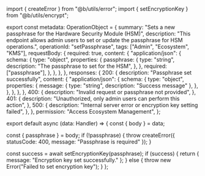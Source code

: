 import { createError } from "@b/utils/error";
import { setEncryptionKey } from "@b/utils/encrypt";

export const metadata: OperationObject = {
  summary: "Sets a new passphrase for the Hardware Security Module (HSM)",
  description:
    "This endpoint allows admin users to set or update the passphrase for HSM operations.",
  operationId: "setPassphrase",
  tags: ["Admin", "Ecosystem", "KMS"],
  requestBody: {
    required: true,
    content: {
      "application/json": {
        schema: {
          type: "object",
          properties: {
            passphrase: {
              type: "string",
              description: "The passphrase to set for the HSM",
            },
          },
          required: ["passphrase"],
        },
      },
    },
  },
  responses: {
    200: {
      description: "Passphrase set successfully",
      content: {
        "application/json": {
          schema: {
            type: "object",
            properties: {
              message: { type: "string", description: "Success message" },
            },
          },
        },
      },
    },
    400: {
      description: "Invalid request or passphrase not provided",
    },
    401: {
      description: "Unauthorized, only admin users can perform this action",
    },
    500: {
      description: "Internal server error or encryption key setting failed",
    },
  },
  permission: "Access Ecosystem Management",
};

export default async (data: Handler) => {
  const { body } = data;

  const { passphrase } = body;
  if (!passphrase) {
    throw createError({ statusCode: 400, message: "Passphrase is required" });
  }

  const success = await setEncryptionKey(passphrase);
  if (success) {
    return { message: "Encryption key set successfully." };
  } else {
    throw new Error("Failed to set encryption key");
  }
};
